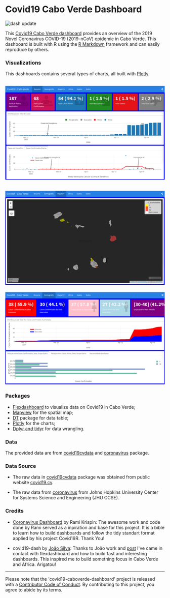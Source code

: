 # Covid19 Cabo Verde Dashboard

<!-- badges: start -->
![dash update](https://github.com/marovski/covid19cvdashboard/workflows/dash%20update/badge.svg)
<!-- badges: end -->

This [Covid19 Cabo Verde dashboard](https://marovski.github.io/covid19cvdashboard) provides an overview of the 2019 Novel Coronavirus COVID-19 (2019-nCoV) epidemic in Cabo Verde. This dashboard is built with R using the [R Markdown](https://rmarkdown.rstudio.com/) framework and can easily reproduce by others.

### Visualizations
This dashboards contains several types of charts, all built with [Plotly](https://plotly.com/r/).

![Summary Tab](./img/dash1.png)
---------------------

![Map Tab](./img/dash3.png)
--------------------
![Demographics Tab](./img/dash2.png)

### Packages

* [Flexdashboard](https://rmarkdown.rstudio.com/flexdashboard/) to visualize data on Covid19 in Cabo Verde;
* [Mapview](https://r-spatial.github.io/mapview/) for the spatial map;
* [DT](https://rstudio.github.io/DT/) package for data table;
* [Plotly](https://plotly.com/r/) for the charts;
* [Dplyr and tidyr](https://dplyr.tidyverse.org/) for data wrangling.

### Data
The provided data are from [covid19cvdata](https://github.com/marovski/covid19cvdata) and [coronavirus](https://github.com/RamiKrispin/coronavirus) package.

### Data Source

* The raw data in [covid19cvdata](https://github.com/marovski/covid19cvdata) package was obtained from public website [covid19.cv](www.covid19.cv).

* The raw data from [coronavirus](https://github.com/RamiKrispin/coronavirus) from Johns Hopkins University Center for Systems Science and Engineering (JHU CCSE).

### Credits

* [Coronavirus Dashboard](https://ramikrispin.github.io/coronavirus_dashboard/#summary) by Rami Krispin: The awesome work and code done by Rami served as a inpiration and base for this project. It is a bible to learn how to build dashboards and follow the tidy standart format applied by his project Covid19R. Thank You!

+ covid19-dash by [João Silva](https://rpubs.com/joaosilva/covid19-dash): Thanks to João work and [post](https://www.linkedin.com/posts/antonio-joao_rpubs-covid-19-dashboard-activity-6647282965627850752-LvFd) I've came in contact with flexdashboard and how to build fast and interesting dashboards. This inspired me to build something focus in Cabo Verde and Africa. Arigatou!



-------------------
Please note that the 'covid19-caboverde-dashboard' project is released with a [Contributor Code of Conduct](.github/Code_of_conduct.md). By contributing to this project, you agree to abide by its terms.
